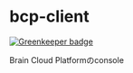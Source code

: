 # bcp-client

[![Greenkeeper badge](https://badges.greenkeeper.io/HAL-Future-Creation-Exhibition/bcp-client.svg)](https://greenkeeper.io/)

Brain Cloud Platformのconsole
